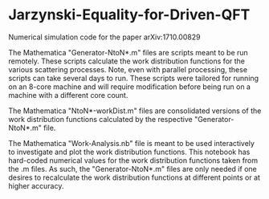 # Jarzynski-Equality-for-Driven-QFT
Numerical simulation code for the paper arXiv:1710.00829

The Mathematica "Generator-NtoN*.m" files are scripts meant to be run remotely. These scripts calculate the work distribution functions for the various scattering processes. Note, even with parallel processing, these scripts can take several days to run. These scripts were tailored for running on an 8-core machine and will require modification before being run on a machine with a different core count.

The Mathematica "NtoN*-workDist.m" files are consolidated versions of the work distribution functions calculated by the respective "Generator-NtoN*.m" file.

The Mathematica "Work-Analysis.nb" file is meant to be used interactively to investigate and plot the work distribution functions. This notebook has hard-coded numerical values for the work distribution functions taken from the .m files. As such, the "Generator-NtoN*.m" files are only needed if one desires to recalculate the work distribution functions at different points or at higher accuracy.
